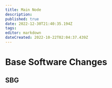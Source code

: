 ```yaml
---
title: Main Node
description: 
published: true
date: 2022-12-30T21:40:35.194Z
tags: 
editor: markdown
dateCreated: 2022-10-22T02:04:37.439Z
---
```


# Base Software Changes
## SBG
